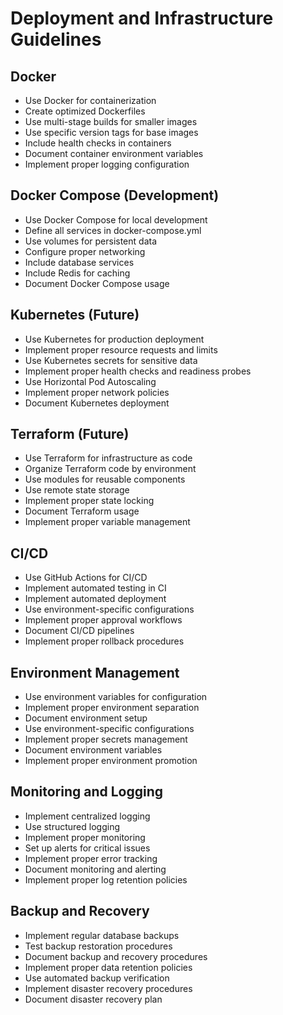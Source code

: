 # Deployment and Infrastructure Guidelines

## Docker

- Use Docker for containerization
- Create optimized Dockerfiles
- Use multi-stage builds for smaller images
- Use specific version tags for base images
- Include health checks in containers
- Document container environment variables
- Implement proper logging configuration

## Docker Compose (Development)

- Use Docker Compose for local development
- Define all services in docker-compose.yml
- Use volumes for persistent data
- Configure proper networking
- Include database services
- Include Redis for caching
- Document Docker Compose usage

## Kubernetes (Future)

- Use Kubernetes for production deployment
- Implement proper resource requests and limits
- Use Kubernetes secrets for sensitive data
- Implement proper health checks and readiness probes
- Use Horizontal Pod Autoscaling
- Implement proper network policies
- Document Kubernetes deployment

## Terraform (Future)

- Use Terraform for infrastructure as code
- Organize Terraform code by environment
- Use modules for reusable components
- Use remote state storage
- Implement proper state locking
- Document Terraform usage
- Implement proper variable management

## CI/CD

- Use GitHub Actions for CI/CD
- Implement automated testing in CI
- Implement automated deployment
- Use environment-specific configurations
- Implement proper approval workflows
- Document CI/CD pipelines
- Implement proper rollback procedures

## Environment Management

- Use environment variables for configuration
- Implement proper environment separation
- Document environment setup
- Use environment-specific configurations
- Implement proper secrets management
- Document environment variables
- Implement proper environment promotion

## Monitoring and Logging

- Implement centralized logging
- Use structured logging
- Implement proper monitoring
- Set up alerts for critical issues
- Implement proper error tracking
- Document monitoring and alerting
- Implement proper log retention policies

## Backup and Recovery

- Implement regular database backups
- Test backup restoration procedures
- Document backup and recovery procedures
- Implement proper data retention policies
- Use automated backup verification
- Implement disaster recovery procedures
- Document disaster recovery plan
